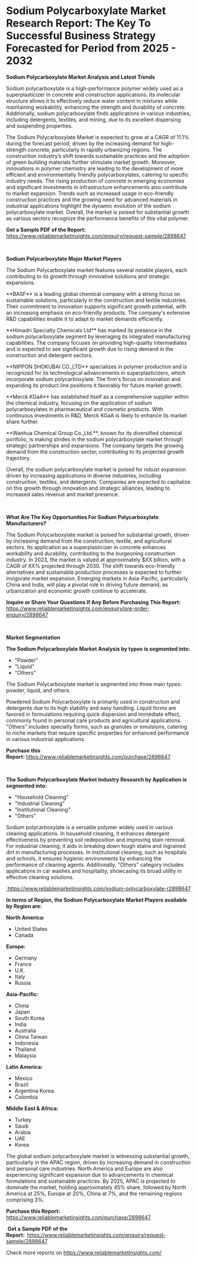 <p><h1>Sodium Polycarboxylate Market Research Report: The Key To Successful Business Strategy Forecasted for Period from 2025 - 2032</h1></p><p><strong>Sodium Polycarboxylate Market Analysis and Latest Trends</strong></p>
<p><p>Sodium polycarboxylate is a high-performance polymer widely used as a superplasticizer in concrete and construction applications. Its molecular structure allows it to effectively reduce water content in mixtures while maintaining workability, enhancing the strength and durability of concrete. Additionally, sodium polycarboxylate finds applications in various industries, including detergents, textiles, and mining, due to its excellent dispersing and suspending properties.</p><p>The Sodium Polycarboxylate Market is expected to grow at a CAGR of 11.1% during the forecast period, driven by the increasing demand for high-strength concrete, particularly in rapidly urbanizing regions. The construction industry’s shift towards sustainable practices and the adoption of green building materials further stimulate market growth. Moreover, innovations in polymer chemistry are leading to the development of more efficient and environmentally friendly polycarboxylates, catering to specific industry needs. The rising production of concrete in emerging economies and significant investments in infrastructure enhancements also contribute to market expansion. Trends such as increased usage in eco-friendly construction practices and the growing need for advanced materials in industrial applications highlight the dynamic evolution of the sodium polycarboxylate market. Overall, the market is poised for substantial growth as various sectors recognize the performance benefits of this vital polymer.</p></p>
<p><strong>Get a Sample PDF of the Report:&nbsp;</strong> <a href="https://www.reliablemarketinsights.com/enquiry/request-sample/2898647?utm_campaign=2636&utm_medium=2&utm_source=Github&utm_content=ia&utm_term=15032025&utm_id=sodium-polycarboxylate">https://www.reliablemarketinsights.com/enquiry/request-sample/2898647</a></p>
<p>&nbsp;</p>
<p><strong>Sodium Polycarboxylate Major Market Players</strong></p>
<p><p>The Sodium Polycarboxylate market features several notable players, each contributing to its growth through innovative solutions and strategic expansions.</p><p>**BASF** is a leading global chemical company with a strong focus on sustainable solutions, particularly in the construction and textile industries. Their commitment to innovation supports significant growth potential, with an increasing emphasis on eco-friendly products. The company's extensive R&D capabilities enable it to adapt to market demands efficiently.</p><p>**Himadri Specialty Chemicals Ltd** has marked its presence in the sodium polycarboxylate segment by leveraging its integrated manufacturing capabilities. The company focuses on providing high-quality intermediates and is expected to see significant growth due to rising demand in the construction and detergent sectors.</p><p>**NIPPON SHOKUBAI CO.,LTD** specializes in polymer production and is recognized for its technological advancements in superplasticizers, which incorporate sodium polycarboxylate. The firm's focus on innovation and expanding its product line positions it favorably for future market growth.</p><p>**Merck KGaA** has established itself as a comprehensive supplier within the chemical industry, focusing on the application of sodium polycarboxylates in pharmaceutical and cosmetic products. With continuous investments in R&D, Merck KGaA is likely to enhance its market share further.</p><p>**Wanhua Chemical Group Co.,Ltd.**, known for its diversified chemical portfolio, is making strides in the sodium polycarboxylate market through strategic partnerships and expansions. The company targets the growing demand from the construction sector, contributing to its projected growth trajectory.</p><p>Overall, the sodium polycarboxylate market is poised for robust expansion driven by increasing applications in diverse industries, including construction, textiles, and detergents. Companies are expected to capitalize on this growth through innovation and strategic alliances, leading to increased sales revenue and market presence.</p></p>
<p>&nbsp;</p>
<p><strong>What Are The Key Opportunities For Sodium Polycarboxylate Manufacturers?</strong></p>
<p><p>The Sodium Polycarboxylate market is poised for substantial growth, driven by increasing demand from the construction, textile, and agricultural sectors. Its application as a superplasticizer in concrete enhances workability and durability, contributing to the burgeoning construction industry. In 2023, the market is valued at approximately $XX billion, with a CAGR of XX% projected through 2030. The shift towards eco-friendly alternatives and sustainable production processes is expected to further invigorate market expansion. Emerging markets in Asia-Pacific, particularly China and India, will play a pivotal role in driving future demand, as urbanization and economic growth continue to accelerate.</p></p>
<p><strong>Inquire or Share Your Questions If Any Before Purchasing This Report:</strong> <a href="https://www.reliablemarketinsights.com/enquiry/pre-order-enquiry/2898647?utm_campaign=2636&utm_medium=2&utm_source=Github&utm_content=ia&utm_term=15032025&utm_id=sodium-polycarboxylate">https://www.reliablemarketinsights.com/enquiry/pre-order-enquiry/2898647</a></p>
<p>&nbsp;</p>
<p><strong>Market Segmentation</strong></p>
<p><strong>The Sodium Polycarboxylate Market Analysis by types is segmented into:</strong></p>
<p><ul><li>"Powder"</li><li>"Liquid"</li><li>"Others"</li></ul></p>
<p><p>The Sodium Polycarboxylate market is segmented into three main types: powder, liquid, and others. </p><p>Powdered Sodium Polycarboxylate is primarily used in construction and detergents due to its high stability and easy handling. Liquid forms are favored in formulations requiring quick dispersion and immediate effect, commonly found in personal care products and agricultural applications. "Others" includes specialty forms, such as granules or emulsions, catering to niche markets that require specific properties for enhanced performance in various industrial applications.</p></p>
<p><strong>Purchase this Report:&nbsp;</strong><a href="https://www.reliablemarketinsights.com/purchase/2898647?utm_campaign=2636&utm_medium=2&utm_source=Github&utm_content=ia&utm_term=15032025&utm_id=sodium-polycarboxylate">https://www.reliablemarketinsights.com/purchase/2898647</a></p>
<p>&nbsp;</p>
<p><strong>The Sodium Polycarboxylate Market Industry Research by Application is segmented into:</strong></p>
<p><ul><li>"Household Cleaning"</li><li>"Industrial Cleaning"</li><li>"Institutional Cleaning"</li><li>"Others"</li></ul></p>
<p><p>Sodium polycarboxylate is a versatile polymer widely used in various cleaning applications. In household cleaning, it enhances detergent effectiveness by preventing soil redeposition and improving stain removal. For industrial cleaning, it aids in breaking down tough stains and ingrained dirt in manufacturing processes. In institutional cleaning, such as hospitals and schools, it ensures hygienic environments by enhancing the performance of cleaning agents. Additionally, "Others" category includes applications in car washes and hospitality, showcasing its broad utility in effective cleaning solutions.</p></p>
<p><a href="https://www.reliablemarketinsights.com/sodium-polycarboxylate-r2898647?utm_campaign=2636&utm_medium=2&utm_source=Github&utm_content=ia&utm_term=15032025&utm_id=sodium-polycarboxylate">&nbsp;https://www.reliablemarketinsights.com/sodium-polycarboxylate-r2898647</a></p>
<p><strong>In terms of Region, the Sodium Polycarboxylate Market Players available by Region are:</strong></p>
<p>
    <p> <strong> North America: </strong>
        <ul>
            <li>United States</li>
            <li>Canada</li>
        </ul>
        </p> 
    <p> <strong> Europe: </strong>
        <ul>
            <li>Germany</li>
            <li>France</li>
            <li>U.K.</li>
            <li>Italy</li>
            <li>Russia</li>
        </ul>
        </p> 
    <p> <strong> Asia-Pacific: </strong>
        <ul>
            <li>China</li>
            <li>Japan</li>
            <li>South Korea</li>
            <li>India</li>
            <li>Australia</li>
            <li>China Taiwan</li>
            <li>Indonesia</li>
            <li>Thailand</li>
            <li>Malaysia</li>
        </ul>
        </p> 
    <p> <strong> Latin America: </strong>
        <ul>
            <li>Mexico</li>
            <li>Brazil</li>
            <li>Argentina Korea</li>
            <li>Colombia</li>
        </ul>
        </p> 
    <p> <strong> Middle East & Africa: </strong>
        <ul>
            <li>Turkey</li>
            <li>Saudi</li>
            <li>Arabia</li>
            <li>UAE</li>
            <li>Korea</li>
        </ul>
    </p>
    </p>
<p><p>The global sodium polycarboxylate market is witnessing substantial growth, particularly in the APAC region, driven by increasing demand in construction and personal care industries. North America and Europe are also experiencing significant expansion due to advancements in chemical formulations and sustainable practices. By 2025, APAC is projected to dominate the market, holding approximately 45% share, followed by North America at 25%, Europe at 20%, China at 7%, and the remaining regions comprising 3%.</p></p>
<p><strong>Purchase this Report: </strong><a href="https://www.reliablemarketinsights.com/purchase/2898647?utm_campaign=2636&utm_medium=2&utm_source=Github&utm_content=ia&utm_term=15032025&utm_id=sodium-polycarboxylate">https://www.reliablemarketinsights.com/purchase/2898647</a></p>
<p>&nbsp;<strong>Get a Sample PDF of the Report:&nbsp;&nbsp;</strong><a href="https://www.reliablemarketinsights.com/enquiry/request-sample/2898647?utm_campaign=2636&utm_medium=2&utm_source=Github&utm_content=ia&utm_term=15032025&utm_id=sodium-polycarboxylate">https://www.reliablemarketinsights.com/enquiry/request-sample/2898647</a></p>
<p><strong></strong></p>
<p>Check more reports on <a href="https://www.reliablemarketinsights.com/?utm_campaign=2636&utm_medium=2&utm_source=Github&utm_content=ia&utm_term=15032025&utm_id=sodium-polycarboxylate">https://www.reliablemarketinsights.com/</a></p>